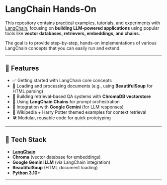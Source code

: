 # LangChain Hands-On 

This repository contains practical examples, tutorials, and experiments with [LangChain](https://www.langchain.com/), focusing on **building LLM-powered applications** using popular tools like **vector databases, retrievers, embeddings, and chains**.

The goal is to provide step-by-step, hands-on implementations of various LangChain concepts that you can easily run and extend.

***

## 📌 Features

- ✅ Getting started with LangChain core concepts
- 📂 Loading and processing documents (e.g., using **BeautifulSoup** for HTML parsing)
- 🔎 Building retrieval-based QA systems with **ChromaDB vectorstore**
- 🧩 Using **LangChain Chains** for prompt orchestration
- 🔗 Integration with **Google Gemini** (for LLM responses)
- 📖 Wikipedia + Harry Potter themed examples for context retrieval
- 🛠️ Modular, reusable code for quick prototyping

***

## 🔧 Tech Stack

- **[LangChain](https://github.com/langchain-ai/langchain)**
- **Chroma** (vector database for embeddings)
- **Google Gemini LLM** (via LangChain integration)
- **BeautifulSoup** (HTML document loading)
- **Python 3.10+**

***

